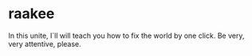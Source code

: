 # raakee
In this unite, I`ll will teach you how to fix the world by one click. Be very, very attentive, please.
